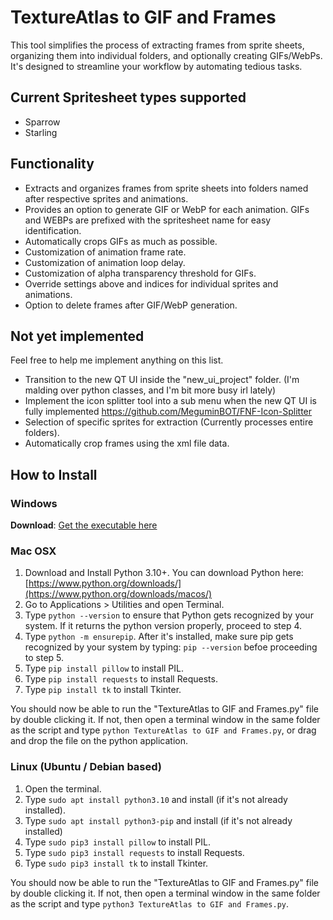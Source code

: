 # TextureAtlas to GIF and Frames

This tool simplifies the process of extracting frames from sprite sheets, organizing them into individual folders, and optionally creating GIFs/WebPs. It's designed to streamline your workflow by automating tedious tasks.

## Current Spritesheet types supported
* Sparrow
* Starling

## Functionality
* Extracts and organizes frames from sprite sheets into folders named after respective sprites and animations.
* Provides an option to generate GIF or WebP for each animation. GIFs and WEBPs are prefixed with the spritesheet name for easy identification.
* Automatically crops GIFs as much as possible.
* Customization of animation frame rate.
* Customization of animation loop delay.
* Customization of alpha transparency threshold for GIFs.
* Override settings above and indices for individual sprites and animations.
* Option to delete frames after GIF/WebP generation.

## Not yet implemented
Feel free to help me implement anything on this list.
* Transition to the new QT UI inside the "new_ui_project" folder. (I'm malding over python classes, and I'm bit more busy irl lately)
* Implement the icon splitter tool into a sub menu when the new QT UI is fully implemented https://github.com/MeguminBOT/FNF-Icon-Splitter
* Selection of specific sprites for extraction (Currently processes entire folders).
* Automatically crop frames using the xml file data.

## How to Install
### Windows
**Download**: [Get the executable here](https://github.com/MeguminBOT/TextureAtlas-to-GIF-and-Frames/releases/)

### Mac OSX
1. Download and Install Python 3.10+. You can download Python here: [https://www.python.org/downloads/](https://www.python.org/downloads/macos/)
2. Go to Applications > Utilities and open Terminal.
3. Type `python --version` to ensure that Python gets recognized by your system. If it returns the python version properly, proceed to step 4.
4. Type `python -m ensurepip`. After it's installed, make sure pip gets recognized by your system by typing: `pip --version` befoe proceeding to step 5.
5. Type `pip install pillow` to install PIL.
6. Type `pip install requests` to install Requests.
7. Type `pip install tk` to install Tkinter.

You should now be able to run the "TextureAtlas to GIF and Frames.py" file by double clicking it. 
If not, then open a terminal window in the same folder as the script and type `python TextureAtlas to GIF and Frames.py`, or drag and drop the file on the python application. 

### Linux (Ubuntu / Debian based)
1. Open the terminal.
2. Type `sudo apt install python3.10` and install (if it's not already installed).
3. Type `sudo apt install python3-pip` and install (if it's not already installed)
4. Type `sudo pip3 install pillow` to install PIL.
5. Type `sudo pip3 install requests` to install Requests.
6. Type `sudo pip3 install tk` to install Tkinter.

You should now be able to run the "TextureAtlas to GIF and Frames.py" file by double clicking it. 
If not, then open a terminal window in the same folder as the script and type `python3 TextureAtlas to GIF and Frames.py`.
